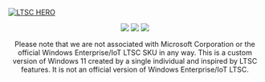 [![LTSC HERO](https://user-images.githubusercontent.com/96759883/221386923-a9912d1f-1d34-4bc5-bcc8-a787a39ef70d.png)](https://github.com/LSX285/Windows11-LTSC/discussions/1)

<p align="center">
  <a href="https://github.com/LSX285/Windows11-LTSC/releases/latest"><img src="https://user-images.githubusercontent.com/96759883/221390813-696917b4-7aec-46d5-81d5-7f846d8fbba1.png" /></a>
  <a href=""><img src="https://user-images.githubusercontent.com/96759883/221394258-fe90178d-5777-425b-85f8-688246737abf.png" /></a>
  <a href=""><img src="https://user-images.githubusercontent.com/96759883/221390817-25796cd1-f705-4371-88be-8a2e860c5f3a.png" /></a>
</p>

<p align="center">
Please note that we are not associated with Microsoft Corporation or the official Windows Enterprise/IoT LTSC SKU in any way. This is a custom version of Windows 11 created by a single individual and inspired by LTSC features. It is not an official version of Windows Enterprise/IoT LTSC.

</p>







